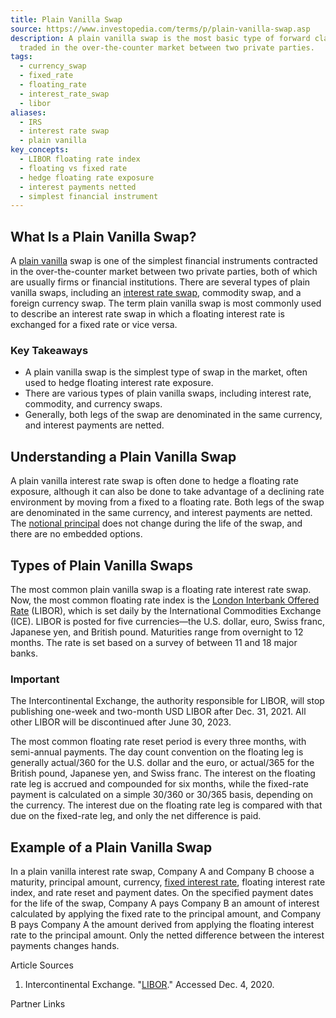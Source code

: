 ```yaml
---
title: Plain Vanilla Swap
source: https://www.investopedia.com/terms/p/plain-vanilla-swap.asp
description: A plain vanilla swap is the most basic type of forward claim that is
  traded in the over-the-counter market between two private parties.
tags:
  - currency_swap
  - fixed_rate
  - floating_rate
  - interest_rate_swap
  - libor
aliases:
  - IRS
  - interest rate swap
  - plain vanilla
key_concepts:
  - LIBOR floating rate index
  - floating vs fixed rate
  - hedge floating rate exposure
  - interest payments netted
  - simplest financial instrument
---
```



## What Is a Plain Vanilla Swap?

A [plain vanilla](https://www.investopedia.com/terms/p/plainvanilla.asp) swap is one of the simplest financial instruments contracted in the over-the-counter market between two private parties, both of which are usually firms or financial institutions. There are several types of plain vanilla swaps, including an [interest rate swap](https://www.investopedia.com/terms/i/interestrateswap.asp), commodity swap, and a foreign currency swap. The term plain vanilla swap is most commonly used to describe an interest rate swap in which a floating interest rate is exchanged for a fixed rate or vice versa.

### Key Takeaways

- A plain vanilla swap is the simplest type of swap in the market, often used to hedge floating interest rate exposure.
- There are various types of plain vanilla swaps, including interest rate, commodity, and currency swaps.
- Generally, both legs of the swap are denominated in the same currency, and interest payments are netted.

## Understanding a Plain Vanilla Swap

A plain vanilla interest rate swap is often done to hedge a floating rate exposure, although it can also be done to take advantage of a declining rate environment by moving from a fixed to a floating rate. Both legs of the swap are denominated in the same currency, and interest payments are netted. The [notional principal](https://www.investopedia.com/terms/n/notionalprincipalamount.asp) does not change during the life of the swap, and there are no embedded options.

## Types of Plain Vanilla Swaps

The most common plain vanilla swap is a floating rate interest rate swap. Now, the most common floating rate index is the [London Interbank Offered Rate](https://www.investopedia.com/terms/l/libor.asp) (LIBOR), which is set daily by the International Commodities Exchange (ICE). LIBOR is posted for five currencies—the U.S. dollar, euro, Swiss franc, Japanese yen, and British pound. Maturities range from overnight to 12 months. The rate is set based on a survey of between 11 and 18 major banks.

### Important

The Intercontinental Exchange, the authority responsible for LIBOR, will stop publishing one-week and two-month USD LIBOR after Dec. 31, 2021. All other LIBOR will be discontinued after June 30, 2023.

The most common floating rate reset period is every three months, with semi-annual payments. The day count convention on the floating leg is generally actual/360 for the U.S. dollar and the euro, or actual/365 for the British pound, Japanese yen, and Swiss franc. The interest on the floating rate leg is accrued and compounded for six months, while the fixed-rate payment is calculated on a simple 30/360 or 30/365 basis, depending on the currency. The interest due on the floating rate leg is compared with that due on the fixed-rate leg, and only the net difference is paid.

## Example of a Plain Vanilla Swap

In a plain vanilla interest rate swap, Company A and Company B choose a maturity, principal amount, currency, [fixed interest rate](https://www.investopedia.com/terms/f/fixedinterestrate.asp), floating interest rate index, and rate reset and payment dates. On the specified payment dates for the life of the swap, Company A pays Company B an amount of interest calculated by applying the fixed rate to the principal amount, and Company B pays Company A the amount derived from applying the floating interest rate to the principal amount. Only the netted difference between the interest payments changes hands.

Article Sources

1. Intercontinental Exchange. "[LIBOR](https://www.theice.com/iba/libor)." Accessed Dec. 4, 2020.

Partner Links